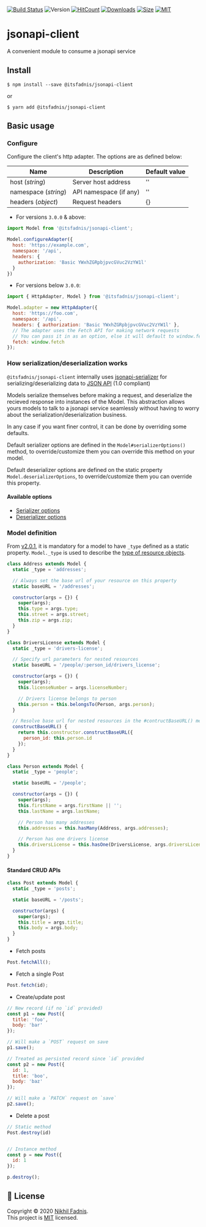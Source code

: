 [![Build Status](https://semaphoreci.com/api/v1/itsfadnis/jsonapi-client/branches/master/badge.svg)](https://semaphoreci.com/itsfadnis/jsonapi-client)
<img alt="Version" src="https://img.shields.io/badge/version-3.0.0-blue.svg?cacheSeconds=2592000" />
[![HitCount](http://hits.dwyl.io/itsfadnis/jsonapi-client.svg)](http://hits.dwyl.io/itsfadnis/jsonapi-client)
[![Downloads](https://badgen.net/npm/dt/@itsfadnis/jsonapi-client)](https://www.npmjs.com/package/@itsfadnis/jsonapi-client)
[![Size](https://badgen.net/bundlephobia/minzip/@itsfadnis/jsonapi-client)](https://bundlephobia.com/result?p=@itsfadnis/jsonapi-client)
[![MIT](https://img.shields.io/github/license/mashape/apistatus.svg)](https://github.com/itsfadnis/jsonapi-client/blob/master/LICENSE)

# jsonapi-client
A convenient module to consume a jsonapi service

## Install
```console
$ npm install --save @itsfadnis/jsonapi-client
```
or
```console
$ yarn add @itsfadnis/jsonapi-client
```

## Basic usage

### Configure

Configure the client's http adapter. The options are as defined below:

| Name                 | Description                 | Default value |
| ---------------------|-----------------------------|---------------|
| host (*string*)      | Server host address         | ''            |
| namespace (*string*) | API namespace (if any)      | ''            |
| headers (*object*)   | Request headers             | {}            |

- For versions `3.0.0` & above:
```javascript
import Model from '@itsfadnis/jsonapi-client';

Model.configureAdapter({
  host: 'https://example.com',
  namespace: '/api',
  headers: {
    authorization: 'Basic YWxhZGRpbjpvcGVuc2VzYW1l'
  }
})
```

- For versions below `3.0.0`:
```javascript
import { HttpAdapter, Model } from '@itsfadnis/jsonapi-client';

Model.adapter = new HttpAdapter({
  host: 'https://foo.com',
  namespace: '/api',
  headers: { authorization: 'Basic YWxhZGRpbjpvcGVuc2VzYW1l' },
  // The adapter uses the Fetch API for making network requests
  // You can pass it in as an option, else it will default to window.fetch
  fetch: window.fetch
});
```

### How serialization/deserialization works

`@itsfadnis/jsonapi-client` internally uses [jsonapi-serializer](https://github.com/itsfadnis/jsonapi-serializer) for serializing/deserializing data to [JSON API](http://jsonapi.org/) (1.0 compliant)

Models serialize themselves before making a request, and deserialize the recieved response into instances of the Model. This abstraction allows yours models to talk to a jsonapi service seamlessly without having to worry about the serialization/deserialization business.

In any case if you want finer control, it can be done by overriding some defaults.

Default serializer options are defined in the `Model#serializerOptions()` method, to override/customize them you can override this method on your model.

Default deserializer options are defined on the static property `Model.deserializerOptions`, to override/customize them you can override this property.

#### Available options

- [Serializer options](https://github.com/itsfadnis/jsonapi-serializer#available-serialization-option-opts-argument)
- [Deserializer options](https://github.com/itsfadnis/jsonapi-serializer#available-deserialization-option-opts-argument)

### Model definition

From [v2.0.1](https://github.com/itsfadnis/jsonapi-client/releases/tag/v2.0.1), it is mandatory for a model to have `_type` defined as a static property.
`Model._type` is used to describe the [type of resource objects](https://jsonapi.org/format/#document-resource-object-identification).

```javascript
class Address extends Model {
  static _type = 'addresses';

  // Always set the base url of your resource on this property
  static baseURL = '/addresses';

  constructor(args = {}) {
    super(args);
    this.type = args.type;
    this.street = args.street;
    this.zip = args.zip;
  }
}

class DriversLicense extends Model {
  static _type = 'drivers-license';

  // Specify url parameters for nested resources
  static baseURL = '/people/:person_id/drivers_license';

  constructor(args = {}) {
    super(args);
    this.licenseNumber = args.licenseNumber;

    // Drivers license belongs to person
    this.person = this.belongsTo(Person, args.person);
  }

  // Resolve base url for nested resources in the #contructBaseURL() method
  constructBaseURL() {
    return this.constructor.constructBaseURL({
      person_id: this.person.id
    });
  }
}

class Person extends Model {
  static _type = 'people';

  static baseURL = '/people';

  constructor(args = {}) {
    super(args);
    this.firstName = args.firstName || '';
    this.lastName = args.lastName;

    // Person has many addresses
    this.addresses = this.hasMany(Address, args.addresses);

    // Person has one drivers license
    this.driversLicense = this.hasOne(DriversLicense, args.driversLicense);
  }
}
```

#### Standard CRUD APIs

```javascript
class Post extends Model {
  static _type = 'posts';

  static baseURL = '/posts';

  constructor(args) {
    super(args);
    this.title = args.title;
    this.body = args.body;
  }
}
```

- Fetch posts
```javascript
Post.fetchAll();
```

- Fetch a single Post
```javascript
Post.fetch(id);
```

- Create/update post
```javascript
// New record (if no `id` provided)
const p1 = new Post({
  title: 'foo',
  body: 'bar'
});

// Will make a `POST` request on save
p1.save();

// Treated as persisted record since `id` provided
const p2 = new Post({
  id: 1,
  title: 'boo',
  body: 'baz'
});

// Will make a `PATCH` request on `save`
p2.save();
```

- Delete a post
```javascript
// Static method
Post.destroy(id)


// Instance method
const p = new Post({
  id: 1
});

p.destroy();
```

## 📝 License

Copyright © 2020 [Nikhil Fadnis](https://github.com/itsfadnis).<br />
This project is [MIT](https://github.com/itsfadnis/jsonapi-client/blob/master/LICENSE) licensed.